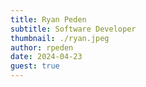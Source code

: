 ```yaml
---
title: Ryan Peden
subtitle: Software Developer
thumbnail: ./ryan.jpeg
author: rpeden
date: 2024-04-23
guest: true
---
```

